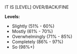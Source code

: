 IT IS [LEVEL] OVER/BACK/FINE

**Levels:**

- Slightly (51% - 60%)
- Mostly (61% - 70%)
- Overwhelmingly (71% - 85%)
- Completely (86% - 97%)
- So (98%+)
